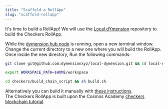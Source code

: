 ```yaml
---
title: "Scaffold a RollApp"
slug: "scaffold-rollapp"
---
```


It's time to build a RollApp! We will use the [Local dYmension](https://github.com/dymensionxyz/local-dymension/) repository to build the Checkers RollApp.

While the [dymension hub node](../getting-started/run-a-hub-node) is running, open a new terminal window. Change the current directory to a new one where you will build the RollApp.<br/>
Once inside the new directory, Run the following commands:

```sh
git clone git@github.com:dymensionxyz/local-dymension.git && cd local-dymension

export WORKSPACE_PATH=$HOME/workspace

cd checkers/build_chain_script && sh build.sh
```

Alternatively you can build it manually with [these instructions](https://github.com/dymensionxyz/local-dymension/blob/main/checkers/build_chain.md).<br/> The Checkers RollApp is built upon the Cosmos Academy [checkers blockchain tutorial](https://developers.cosmos.network/academy/3-my-own-chain/stored-game.html).
